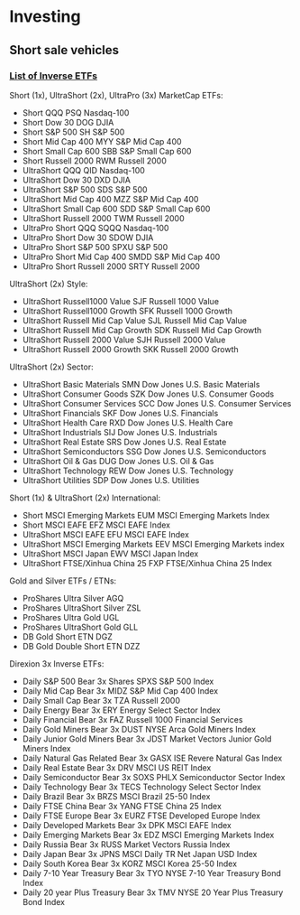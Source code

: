 # Investing

## Short sale vehicles

### [List of Inverse ETFs](https://www.stocktrader.com/inverse-short-etfs-bearish-etf-funds/)

Short (1x), UltraShort (2x), UltraPro (3x) MarketCap ETFs:

* Short QQQ	PSQ	Nasdaq-100
* Short Dow 30	DOG	DJIA
* Short S&P 500	SH	S&P 500
* Short Mid Cap 400	MYY	S&P Mid Cap 400
* Short Small Cap 600	SBB	S&P Small Cap 600
* Short Russell 2000	RWM	Russell 2000
* UltraShort QQQ	QID	Nasdaq-100
* UltraShort Dow 30	DXD	DJIA
* UltraShort S&P 500	SDS	S&P 500
* UltraShort Mid Cap 400	MZZ	S&P Mid Cap 400
* UltraShort Small Cap 600	SDD	S&P Small Cap 600
* UltraShort Russell 2000	TWM	Russell 2000
* UltraPro Short QQQ	SQQQ	Nasdaq-100
* UltraPro Short Dow 30	SDOW	DJIA
* UltraPro Short S&P 500	SPXU	S&P 500
* UltraPro Short Mid Cap 400	SMDD	S&P Mid Cap 400
* UltraPro Short Russell 2000	SRTY	Russell 2000

UltraShort (2x) Style:

* UltraShort Russell1000 Value	SJF	Russell 1000 Value
* UltraShort Russell1000 Growth	SFK	Russell 1000 Growth
* UltraShort Russell Mid Cap Value	SJL	Russell Mid Cap Value
* UltraShort Russell Mid Cap Growth	SDK	Russell Mid Cap Growth
* UltraShort Russell 2000 Value	SJH	Russell 2000 Value
* UltraShort Russell 2000 Growth	SKK	Russell 2000 Growth

UltraShort (2x) Sector:

* UltraShort Basic Materials	SMN	Dow Jones U.S. Basic Materials
* UltraShort Consumer Goods	SZK	Dow Jones U.S. Consumer Goods
* UltraShort Consumer Services	SCC	Dow Jones U.S. Consumer Services
* UltraShort Financials	SKF	Dow Jones U.S. Financials
* UltraShort Health Care	RXD	Dow Jones U.S. Health Care
* UltraShort Industrials	SIJ	Dow Jones U.S. Industrials
* UltraShort Real Estate	SRS	Dow Jones U.S. Real Estate
* UltraShort Semiconductors	SSG	Dow Jones U.S. Semiconductors
* UltraShort Oil & Gas	DUG	Dow Jones U.S. Oil & Gas
* UltraShort Technology	REW	Dow Jones U.S. Technology
* UltraShort Utilities	SDP	Dow Jones U.S. Utilities

Short (1x) & UltraShort (2x) International:

* Short MSCI Emerging Markets	EUM	MSCI Emerging Markets Index
* Short MSCI EAFE	EFZ	MSCI EAFE Index
* UltraShort MSCI EAFE	EFU	MSCI EAFE Index
* UltraShort MSCI Emerging Markets	EEV	MSCI Emerging Markets index
* UltraShort MSCI Japan	EWV	MSCI Japan Index
* UltraShort FTSE/Xinhua China 25	FXP	FTSE/Xinhua China 25 Index

Gold and Silver ETFs / ETNs:

* ProShares Ultra Silver	AGQ
* ProShares UltraShort Silver	ZSL
* ProShares Ultra Gold	UGL
* ProShares UltraShort Gold	GLL
* DB Gold Short ETN	DGZ
* DB Gold Double Short ETN	DZZ

Direxion 3x Inverse ETFs:

* Daily S&P 500 Bear 3x Shares	SPXS	S&P 500 Index
* Daily Mid Cap Bear 3x	MIDZ	S&P Mid Cap 400 Index
* Daily Small Cap Bear 3x	TZA	Russell 2000
* Daily Energy Bear 3x	ERY	Energy Select Sector Index
* Daily Financial Bear 3x	FAZ	Russell 1000 Financial Services
* Daily Gold Miners Bear 3x	DUST	NYSE Arca Gold Miners Index
* Daily Junior Gold Miners Bear 3x	JDST	Market Vectors Junior Gold Miners Index
* Daily Natural Gas Related Bear 3x	GASX	ISE Revere Natural Gas Index
* Daily Real Estate Bear 3x	DRV	MSCI US REIT Index
* Daily Semiconductor Bear 3x	SOXS	PHLX Semiconductor Sector Index
* Daily Technology Bear 3x	TECS	Technology Select Sector Index
* Daily Brazil Bear 3x	BRZS	MSCI Brazil 25-50 Index
* Daily FTSE China Bear 3x	YANG	FTSE China 25 Index
* Daily FTSE Europe Bear 3x	EURZ	FTSE Developed Europe Index
* Daily Developed Markets Bear 3x	DPK	MSCI EAFE Index
* Daily Emerging Markets Bear 3x	EDZ	MSCI Emerging Markets Index
* Daily Russia Bear 3x	RUSS	Market Vectors Russia Index
* Daily Japan Bear 3x	JPNS	MSCI Daily TR Net Japan USD Index
* Daily South Korea Bear 3x	KORZ	MSCI Korea 25-50 Index
* Daily 7-10 Year Treasury Bear 3x	TYO	NYSE 7-10 Year Treasury Bond Index
* Daily 20 year Plus Treasury Bear 3x	TMV	NYSE 20 Year Plus Treasury Bond Index
